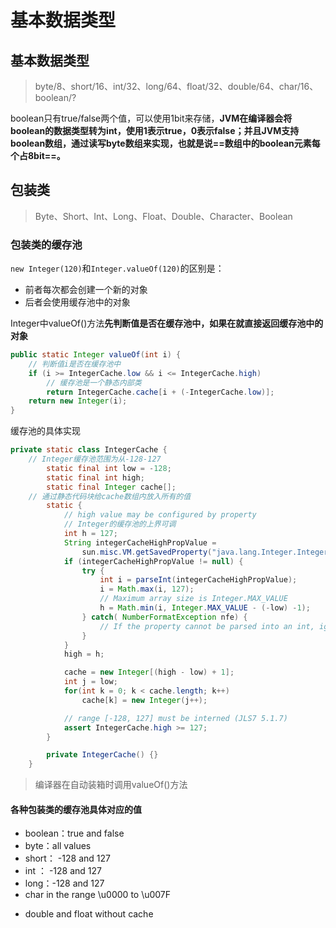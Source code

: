 # 基本数据类型

## 基本数据类型

> byte/8、short/16、int/32、long/64、float/32、double/64、char/16、boolean/?

boolean只有true/false两个值，可以使用1bit来存储，**JVM在编译器会将boolean的数据类型转为int，使用1表示true，0表示false；并且JVM支持boolean数组，通过读写byte数组来实现，也就是说==数组中的boolean元素每个占8bit==。**

## 包装类

> Byte、Short、Int、Long、Float、Double、Character、Boolean

### 包装类的缓存池

`new Integer(120)`和`Integer.valueOf(120)`的区别是：

* 前者每次都会创建一个新的对象
* 后者会使用缓存池中的对象

Integer中valueOf()方法**先判断值是否在缓存池中，如果在就直接返回缓存池中的对象**

```JAVA
public static Integer valueOf(int i) {
    // 判断值i是否在缓存池中
    if (i >= IntegerCache.low && i <= IntegerCache.high)
        // 缓存池是一个静态内部类
        return IntegerCache.cache[i + (-IntegerCache.low)];
    return new Integer(i);
}
```

缓存池的具体实现

```java
private static class IntegerCache {
    // Integer缓存池范围为从-128-127
        static final int low = -128;
        static final int high;
        static final Integer cache[];
	// 通过静态代码块给cache数组内放入所有的值
        static {
            // high value may be configured by property
            // Integer的缓存池的上界可调
            int h = 127;
            String integerCacheHighPropValue =
                sun.misc.VM.getSavedProperty("java.lang.Integer.IntegerCache.high");
            if (integerCacheHighPropValue != null) {
                try {
                    int i = parseInt(integerCacheHighPropValue);
                    i = Math.max(i, 127);
                    // Maximum array size is Integer.MAX_VALUE
                    h = Math.min(i, Integer.MAX_VALUE - (-low) -1);
                } catch( NumberFormatException nfe) {
                    // If the property cannot be parsed into an int, ignore it.
                }
            }
            high = h;

            cache = new Integer[(high - low) + 1];
            int j = low;
            for(int k = 0; k < cache.length; k++)
                cache[k] = new Integer(j++);

            // range [-128, 127] must be interned (JLS7 5.1.7)
            assert IntegerCache.high >= 127;
        }

        private IntegerCache() {}
    }
```



> 编译器在自动装箱时调用valueOf()方法

#### 各种包装类的缓存池具体对应的值

- boolean：true and false
- byte：all values
- short： -128 and 127
- int ： -128 and 127
- long：-128 and 127
- char in the range \u0000 to \u007F

* double and float without cache





















